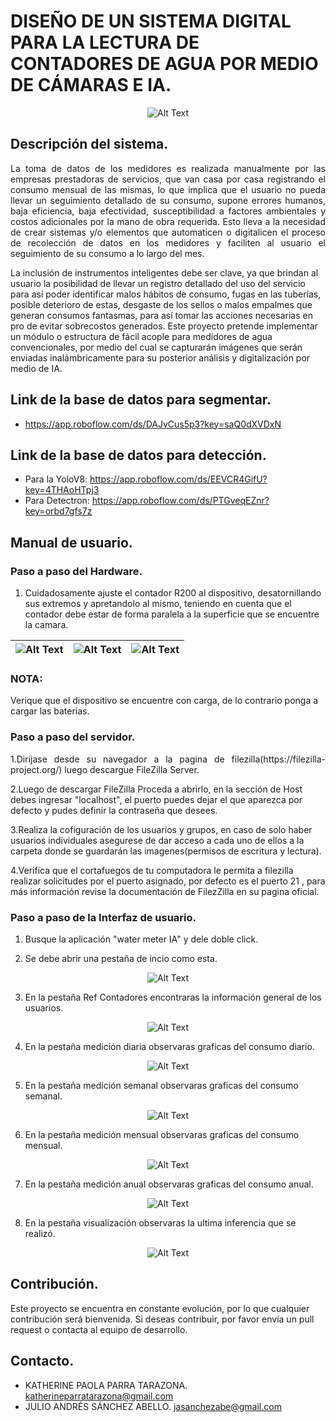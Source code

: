 # DISEÑO DE UN SISTEMA DIGITAL PARA LA LECTURA DE CONTADORES DE AGUA POR MEDIO DE CÁMARAS E IA. 

<p align="center">
  <img src="https://i.imgur.com/2JUb7EV.png" alt="Alt Text">
</p>


## Descripción del sistema.
<p align="justify">
La toma de datos de los medidores es realizada manualmente por las empresas prestadoras de servicios, que van casa por casa registrando el consumo mensual de las mismas, lo que implica que el usuario no pueda llevar un seguimiento detallado de su consumo, supone errores humanos, baja eficiencia, baja efectividad, susceptibilidad a factores ambientales y costos adicionales por la mano de obra requerida. Esto lleva a la necesidad de crear sistemas y/o elementos que automaticen o digitalicen el proceso de recolección de datos en los medidores y faciliten al usuario el seguimiento de su consumo a lo largo del mes.

La inclusión de instrumentos inteligentes debe ser clave, ya que brindan al usuario la posibilidad de llevar un registro detallado del uso del servicio para así poder identificar malos hábitos de consumo, fugas en las tuberías, posible deterioro de estas, desgaste de los sellos o malos empalmes que generan consumos fantasmas, para así tomar las acciones necesarias en pro de evitar sobrecostos generados. Este proyecto pretende implementar un módulo o estructura de fácil acople para medidores de agua convencionales, por medio del cual se capturarán imágenes que serán enviadas inalámbricamente para su posterior análisis y digitalización por medio de IA. 
</p>

## Link de la base de datos para segmentar.

* https://app.roboflow.com/ds/DAJvCus5p3?key=saQ0dXVDxN

## Link de la base de datos para detección. 

* Para la YoloV8: https://app.roboflow.com/ds/EEVCR4GifU?key=4THAoHTpj3
* Para Detectron: https://app.roboflow.com/ds/PTGveqEZnr?key=orbd7gfs7z

## Manual de usuario. 

### Paso a paso del Hardware.
1. Cuidadosamente ajuste el contador R200 al dispositivo, desatornillando sus extremos y apretandolo al mismo, teniendo en cuenta que el contador debe estar de forma paralela a la superficie que se encuentre la camara.

| ![Alt Text](https://i.imgur.com/3TAgVZ6.jpg) | ![Alt Text](https://i.imgur.com/BaZHDOm.jpg)  | ![Alt Text](https://i.imgur.com/JFChdmN.jpg)  |
|----------------------------------------------|---------------------------------------------|---------------------------------------------|

### NOTA: 
Verique que el dispositivo se encuentre con carga, de lo contrario ponga a cargar las baterias. 

### Paso a paso del servidor.
<p align="justify">
1.Dirijase desde su navegador a la pagina de filezilla(https://filezilla-project.org/) luego descargue FileZilla Server.

2.Luego de descargar FileZilla Proceda a abrirlo, en la sección de Host debes ingresar "localhost", el puerto puedes dejar el que aparezca por defecto y pudes definir la contraseña que desees.

3.Realiza la cofiguración de los usuarios y grupos, en caso de solo haber usuarios individuales asegurese de dar acceso a cada uno de ellos a la carpeta donde se guardarán las imagenes(permisos de escritura y lectura).

4.Verifica que el cortafuegos de tu computadora le permita a filezilla realizar solicitudes por el puerto asignado, por defecto es el puerto 21 , para más información revise la documentación de FilezZilla en su pagina oficial.
</p>

### Paso a paso de la Interfaz de usuario.
1. Busque la aplicación "water meter IA" y dele doble click.
   
2. Se debe abrir una pestaña de incio como esta.
   
<p align="center">
  <img src="https://i.imgur.com/9qoZ4Hj.png" alt="Alt Text">
</p>

3. En la pestaña Ref Contadores encontraras la información general de los usuarios.

<p align="center">
  <img src="https://i.imgur.com/FFEQMcV.png" alt="Alt Text">
</p>

4. En la pestaña medición diaria observaras graficas del consumo diario.

<p align="center">
  <img src="https://i.imgur.com/7Dku74f.png" alt="Alt Text">
</p>

5. En la pestaña medición semanal observaras graficas del consumo semanal.

<p align="center">
  <img src="https://i.imgur.com/hcb77sv.png" alt="Alt Text">
</p>

6. En la pestaña medición mensual observaras graficas del consumo mensual.

<p align="center">
  <img src="https://i.imgur.com/p7HhSBp.png" alt="Alt Text">
</p>

7. En la pestaña medición anual observaras graficas del consumo anual.

<p align="center">
  <img src="https://i.imgur.com/gjcs74i.png" alt="Alt Text">
</p>

8. En la pestaña visualización observaras la ultima inferencia que se realizó.
 
<p align="center">
  <img src="https://i.imgur.com/577xzOy.png" alt="Alt Text">
</p>

## Contribución.

Este proyecto se encuentra en constante evolución, por lo que cualquier contribución será bienvenida. Si deseas contribuir, por favor envía un pull request o contacta al equipo de desarrollo.

## Contacto.

* KATHERINE PAOLA PARRA TARAZONA. katherineparratarazona@gmail.com 
* JULIO ANDRÉS SÁNCHEZ ABELLO. jasanchezabe@gmail.com 

